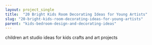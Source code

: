 ```yaml
---
layout: project_single
title:  "20 Bright Kids Room Decorating Ideas for Young Artists"
slug: "20-bright-kids-room-decorating-ideas-for-young-artists"
parent: "kids-bedroom-design-and-decorating-ideas"
---
```

children art studio ideas for kids crafts and art projects